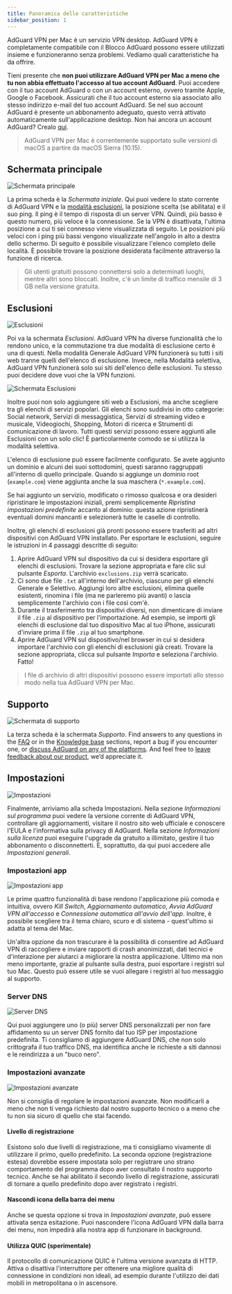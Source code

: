 ```yaml
---
title: Panoramica delle caratteristiche
sidebar_position: 1
---
```


AdGuard VPN per Mac è un servizio VPN desktop. AdGuard VPN è completamente compatibile con il Blocco AdGuard possono essere utilizzati insieme e funzioneranno senza problemi. Vediamo quali caratteristiche ha da offrire.

Tieni presente che **non puoi utilizzare AdGuard VPN per Mac a meno che tu non abbia effettuato l'accesso al tuo account AdGuard**. Puoi accedere con il tuo account AdGuard o con un account esterno, ovvero tramite Apple, Google o Facebook. Assicurati che il tuo account esterno sia associato allo stesso indirizzo e-mail del tuo account AdGuard. Se nel suo account AdGuard è presente un abbonamento adeguato, questo verrà attivato automaticamente sull'applicazione desktop. Non hai ancora un account AdGuard? Crealo [qui](https://auth.adguard.com/registration.html).

> AdGuard VPN per Mac è correntemente supportato sulle versioni di macOS a partire da macOS Sierra (10.15).

## Schermata principale

![Schermata principale](https://cdn.adguardvpn.com/content/kb/vpn/mac/main_en.png)

La prima scheda è la *Schermata iniziale*. Qui puoi vedere lo stato corrente di AdGuard VPN e la [modalità esclusioni](#exclusions), la posizione scelta (se abilitata) e il suo ping. Il ping è il tempo di risposta di un server VPN. Quindi, più basso è questo numero, più veloce è la connessione. Se la VPN è disattivata, l'ultima posizione a cui ti sei connesso viene visualizzata di seguito. Le posizioni più veloci con i ping più bassi vengono visualizzate nell'angolo in alto a destra dello schermo. Di seguito è possibile visualizzare l'elenco completo delle località. È possibile trovare la posizione desiderata facilmente attraverso la funzione di ricerca.

> Gli utenti gratuiti possono connettersi solo a determinati luoghi, mentre altri sono bloccati. Inoltre, c'è un limite di traffico mensile di 3 GB nella versione gratuita.

## Esclusioni

![Esclusioni](https://cdn.adguardvpn.com/content/kb/vpn/mac/exclusions_en.png)

Poi va la schermata *Esclusioni*. AdGuard VPN ha diverse funzionalità che lo rendono unico, e la commutazione tra due modalità di esclusione certo è una di questi. Nella modalità Generale AdGuard VPN funzionerà su tutti i siti web tranne quelli dell'elenco di esclusione. Invece, nella Modalità selettiva, AdGuard VPN funzionerà solo sui siti dell'elenco delle esclusioni. Tu stesso puoi decidere dove vuoi che la VPN funzioni.

![Schermata Esclusioni](https://cdn.adguardvpn.com/content/kb/vpn/mac/services_en.png)

Inoltre puoi non solo aggiungere siti web a Esclusioni, ma anche scegliere tra gli elenchi di servizi popolari. Gli elenchi sono suddivisi in otto categorie: Social network, Servizi di messaggistica, Servizi di streaming video e musicale, Videogiochi, Shopping, Motori di ricerca e Strumenti di comunicazione di lavoro. Tutti questi servizi possono essere aggiunti alle Esclusioni con un solo clic! È particolarmente comodo se si utilizza la modalità selettiva.

L'elenco di esclusione può essere facilmente configurato. Se avete aggiunto un dominio e alcuni dei suoi sottodomini, questi saranno raggruppati all'interno di quello principale. Quando si aggiunge un dominio root (`example.com`) viene aggiunta anche la sua maschera (`*.example.com`).

Se hai aggiunto un servizio, modificato o rimosso qualcosa e ora desideri ripristinare le impostazioni iniziali, premi semplicemente *Ripristina impostazioni predefinite* accanto al dominio: questa azione ripristinerà eventuali domini mancanti e selezionerà tutte le caselle di controllo.

Inoltre, gli elenchi di esclusioni già pronti possono essere trasferiti ad altri dispositivi con AdGuard VPN installato. Per esportare le esclusioni, seguire le istruzioni in 4 passaggi descritte di seguito:

1. Aprire AdGuard VPN sul dispositivo da cui si desidera esportare gli elenchi di esclusioni. Trovare la sezione appropriata e fare clic sul pulsante *Esporta*. L'archivio `exclusions.zip` verrà scaricato.
2. Ci sono due file `.txt` all'interno dell'archivio, ciascuno per gli elenchi Generale e Selettivo. Aggiungi loro altre esclusioni, elimina quelle esistenti, rinomina i file (ma ne parleremo più avanti) o lascia semplicemente l'archivio con i file così com'è.
3. Durante il trasferimento tra dispositivi diversi, non dimenticare di inviare il file `.zip` al dispositivo per l'importazione. Ad esempio, se importi gli elenchi di esclusione dal tuo dispositivo Mac al tuo iPhone, assicurati d'inviare prima il file `.zip` al tuo smartphone.
4. Aprire AdGuard VPN sul dispositivo/nel browser in cui si desidera importare l'archivio con gli elenchi di esclusioni già creati. Trovare la sezione appropriata, clicca sul pulsante *Importa* e seleziona l'archivio. Fatto!

> I file di archivio di altri dispositivi possono essere importati allo stesso modo nella tua AdGuard VPN per Mac.

## Supporto

![Schermata di supporto](https://cdn.adguardvpn.com/content/kb/vpn/mac/support_en.png)

La terza scheda è la schermata *Supporto*. Find answers to any questions in the [FAQ](https://adguard-vpn.com/welcome.html#faq) or in the [Knowledge base](/intro.md) sections, report a bug if you encounter one, or [discuss AdGuard on any of the platforms](https://adguard.com/discuss.html). And feel free to [leave feedback about our product](https://surveys.adguard.com/vpn_mac/form.html), we’d appreciate it.

## Impostazioni

![Impostazioni](https://cdn.adguardvpn.com/content/kb/vpn/mac/settings_en.png)

Finalmente, arriviamo alla scheda Impostazioni. Nella sezione *Informazioni sul programma* puoi vedere la versione corrente di AdGuard VPN, controllare gli aggiornamenti, visitare il nostro sito web ufficiale e conoscere l'EULA e l'informativa sulla privacy di AdGuard. Nella sezione *Informazioni sulla licenza* puoi eseguire l'upgrade da gratuito a illimitato, gestire il tuo abbonamento o disconnetterti. E, soprattutto, da qui puoi accedere alle *Impostazioni generali*.

### Impostazioni app

![Impostazioni app](https://cdn.adguardvpn.com/content/kb/vpn/mac/general-settings_en.png)

Le prime quattro funzionalità di base rendono l'applicazione più comoda e intuitiva, ovvero *Kill Switch*, *Aggiornamento automatico*, *Avvia AdGuard VPN all'accesso* e *Connessione automatica all'avvio dell'app*. Inoltre, è possibile scegliere tra il tema chiaro, scuro e di sistema - quest'ultimo si adatta al tema del Mac.

Un'altra opzione da non trascurare è la possibilità di consentire ad AdGuard VPN di raccogliere e inviare rapporti di crash anonimizzati, dati tecnici e d'interazione per aiutarci a migliorare la nostra applicazione. Ultimo ma non meno importante, grazie al pulsante sulla destra, puoi esportare i registri sul tuo Mac. Questo può essere utile se vuoi allegare i registri al tuo messaggio al supporto.

### Server DNS

![Server DNS](https://cdn.adguardvpn.com/content/kb/vpn/mac/dns_en.png)

Qui puoi aggiungere uno (o più) server DNS personalizzati per non fare affidamento su un server DNS fornito dal tuo ISP per impostazione predefinita. Ti consigliamo di aggiungere AdGuard DNS, che non solo crittografa il tuo traffico DNS, ma identifica anche le richieste a siti dannosi e le reindirizza a un "buco nero".

### Impostazioni avanzate

![Impostazioni avanzate](https://cdn.adguardvpn.com/content/kb/vpn/mac/advanced-settings_en.png)

Non si consiglia di regolare le impostazioni avanzate. Non modificarli a meno che non ti venga richiesto dal nostro supporto tecnico o a meno che tu non sia sicuro di quello che stai facendo.

#### Livello di registrazione

Esistono solo due livelli di registrazione, ma ti consigliamo vivamente di utilizzare il primo, quello predefinito. La seconda opzione (registrazione estesa) dovrebbe essere impostata solo per registrare uno strano comportamento del programma dopo aver consultato il nostro supporto tecnico. Anche se hai abilitato il secondo livello di registrazione, assicurati di tornare a quello predefinito dopo aver registrato i registri.

#### Nascondi icona della barra dei menu

Anche se questa opzione si trova in *Impostazioni avanzate*, può essere attivata senza esitazione. Puoi nascondere l'icona AdGuard VPN dalla barra dei menu, non impedirà alla nostra app di funzionare in background.

#### Utilizza QUIC (sperimentale)

Il protocollo di comunicazione QUIC è l'ultima versione avanzata di HTTP. Attiva o disattiva l'interruttore per ottenere una migliore qualità di connessione in condizioni non ideali, ad esempio durante l'utilizzo dei dati mobili in metropolitana o in ascensore.
